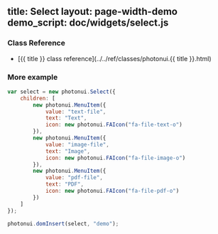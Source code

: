 title: Select
layout: page-width-demo
demo_script: doc/widgets/select.js
---

### Class Reference

* [{{ title }} class reference](../../ref/classes/photonui.{{ title }}.html)


### More example

```javascript
var select = new photonui.Select({
    children: [
        new photonui.MenuItem({
            value: "text-file",
            text: "Text",
            icon: new photonui.FAIcon("fa-file-text-o")
        }),
        new photonui.MenuItem({
            value: "image-file",
            text: "Image",
            icon: new photonui.FAIcon("fa-file-image-o")
        }),
        new photonui.MenuItem({
            value: "pdf-file",
            text: "PDF",
            icon: new photonui.FAIcon("fa-file-pdf-o")
        })
    ]
});

photonui.domInsert(select, "demo");
```


